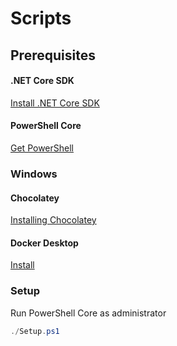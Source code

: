 # Scripts

## Prerequisites

#### .NET Core SDK

[Install .NET Core SDK](https://dotnet.microsoft.com/download)

#### PowerShell Core

[Get PowerShell](https://github.com/PowerShell/PowerShell#get-powershell)

### Windows

#### Chocolatey

[Installing Chocolatey](https://chocolatey.org/install)

#### Docker Desktop

[Install](https://hub.docker.com/editions/community/docker-ce-desktop-windows)

### Setup

Run PowerShell Core as administrator

```PowerShell
./Setup.ps1
```
